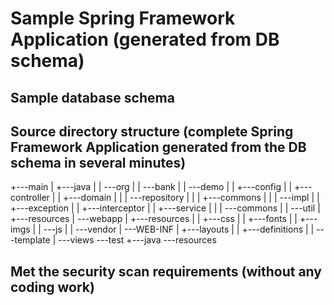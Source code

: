 # Sample Spring Framework Application (generated from DB schema)



## Sample database schema



## Source directory structure (complete Spring Framework Application generated from the DB schema in several minutes)

+---main
|   +---java
|   |   \---org
|   |       \---bank
|   |           \---demo
|   |               +---config
|   |               +---controller
|   |               +---domain
|   |               |   \---repository
|   |               |       +---commons
|   |               |       \---impl
|   |               +---exception
|   |               +---interceptor
|   |               +---service
|   |               |   \---commons
|   |               \---util
|   +---resources
|   \---webapp
|       +---resources
|       |   +---css
|       |   +---fonts
|       |   +---imgs
|       |   \---js
|       |       \---vendor
|       \---WEB-INF
|           +---layouts
|           |   +---definitions
|           |   \---template
|           \---views
\---test
    +---java
    \---resources
	
## Met the security scan requirements (without any coding work)
